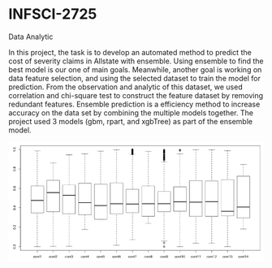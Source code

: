 # INFSCI-2725
Data Analytic

In this project, the task is to develop an automated method to predict the cost of severity claims in Allstate with ensemble. Using ensemble to find the best model is our one of main goals. Meanwhile, another goal is working on data feature selection, and using the selected dataset to train the model for prediction. From the observation and analytic of this dataset, we used correlation and chi-square test to construct the feature dataset by removing redundant features. Ensemble prediction is a efficiency method to increase accuracy on the data set by combining the multiple models together. The project used 3 models (gbm, rpart, and xgbTree) as part of the ensemble model.

![Image of Yaktocat](https://github.com/DanielXuu/INFSCI-2725/blob/master/Picture1.png)
